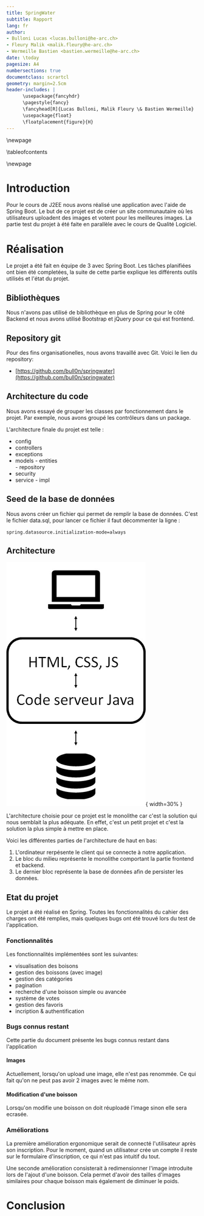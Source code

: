 ```yaml
---
title: SpringWater
subtitle: Rapport
lang: fr
author:
- Bulloni Lucas <lucas.bulloni@he-arc.ch>
- Fleury Malik <malik.fleury@he-arc.ch>
- Wermeille Bastien <bastien.wermeille@he-arc.ch>
date: \today
pagesize: A4
numbersections: true
documentclass: scrartcl
geometry: margin=2.5cm
header-includes: |
      \usepackage{fancyhdr}
      \pagestyle{fancy}
      \fancyhead[R]{Lucas Bulloni, Malik Fleury \& Bastien Wermeille}
      \usepackage{float}
      \floatplacement{figure}{H}
---
```


\newpage

\tableofcontents

\newpage

# Introduction

Pour le cours de J2EE nous avons réalisé une application avec l'aide de Spring Boot. Le but de ce projet est de créer un site communautaire où les utilisateurs  uploadent des images et votent pour les meilleures images. La partie test du projet à été faite en parallèle avec le cours de Qualité Logiciel.

# Réalisation

Le projet a été fait en équipe de 3 avec Spring Boot. Les tâches planifiées ont bien été completées, la suite de cette partie explique les différents outils utilisés et l'état du projet.

## Bibliothèques

Nous n'avons pas utilisé de bibliothèque en plus de Spring pour le côté Backend et nous avons utilisé Bootstrap et jQuery pour ce qui est frontend.

## Repository git

Pour des fins organisationelles, nous avons travaillé avec Git. Voici le lien du repository:

- [https://github.com/bull0n/springwater](https://github.com/bull0n/springwater)

## Architecture du code

Nous avons essayé de grouper les classes par fonctionnement dans le projet. Par exemple, nous avons groupé les contrôleurs dans un package.

L'architecture finale du projet est telle :

- config
- controllers
- exceptions
- models
      - entities  
      - repository
- security
- service
      - impl

## Seed de la base de données

Nous avons créer un fichier qui permet de remplir la base de données. C'est le fichier data.sql, pour lancer ce fichier il faut décommenter la ligne :

```
spring.datasource.initialization-mode=always
```
## Architecture

![Architecture Monolithe](monolithe.jpg){ width=30% }

L'architecture choisie pour ce projet est le monolithe car c'est la solution qui nous semblait la plus adéquate. En effet, c'est un petit projet et c'est la solution la plus simple à mettre en place.

Voici les différentes parties de l'architecture de haut en bas:

1. L'ordinateur rerpésente le client qui se connecte à notre application.
1. Le bloc du milieu représente le monolithe comportant la partie frontend et backend.
1. Le dernier bloc représente la base de données afin de persister les données.

## Etat du projet

Le projet a été réalisé en Spring. Toutes les fonctionnalités du cahier des charges ont été remplies, mais quelques bugs ont été trouvé lors du test de l'application.

### Fonctionnalités

Les fonctionnalités implémentées sont les suivantes:

- visualisation des boisons
- gestion des boissons (avec image)
- gestion des catégories
- pagination
- recherche d'une boisson simple ou avancée
- système de votes
- gestion des favoris
- incription & authentification

### Bugs connus restant

Cette partie du document présente les bugs connus restant dans l'application

#### Images

Actuellement, lorsqu'on upload une image, elle n'est pas renommée. Ce qui fait qu'on ne peut pas avoir 2 images avec le même nom.

#### Modification d'une boisson

Lorsqu'on modifie une boisson on doit réuploadé l'image sinon elle sera ecrasée.

### Améliorations

La première amélioration ergonomique serait de connecté l'utilisateur après son inscription. Pour le moment, quand un utilisateur crée un compte il reste sur le formulaire d'inscription, ce qui n'est pas intuitif du tout.

Une seconde amélioration consisterait à redimensionner l'image introduite lors de l'ajout d'une boisson. Cela permet d'avoir des tailles d'images similaires pour chaque boisson mais également de diminuer le poids.

# Conclusion
